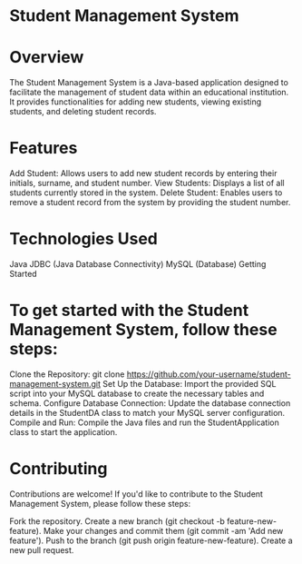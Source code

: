 # Student Management System
# Overview

The Student Management System is a Java-based application designed to facilitate the management of student data within an educational institution. It provides functionalities for adding new students, viewing existing students, and deleting student records.

# Features

Add Student: Allows users to add new student records by entering their initials, surname, and student number.
View Students: Displays a list of all students currently stored in the system.
Delete Student: Enables users to remove a student record from the system by providing the student number.

# Technologies Used

Java
JDBC (Java Database Connectivity)
MySQL (Database)
Getting Started

# To get started with the Student Management System, follow these steps:

Clone the Repository: git clone https://github.com/your-username/student-management-system.git
Set Up the Database: Import the provided SQL script into your MySQL database to create the necessary tables and schema.
Configure Database Connection: Update the database connection details in the StudentDA class to match your MySQL server configuration.
Compile and Run: Compile the Java files and run the StudentApplication class to start the application.

# Contributing

Contributions are welcome! If you'd like to contribute to the Student Management System, please follow these steps:

Fork the repository.
Create a new branch (git checkout -b feature-new-feature).
Make your changes and commit them (git commit -am 'Add new feature').
Push to the branch (git push origin feature-new-feature).
Create a new pull request.
